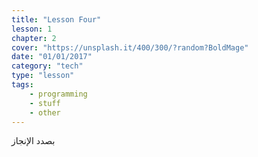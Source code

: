 ```yaml
---
title: "Lesson Four"
lesson: 1
chapter: 2
cover: "https://unsplash.it/400/300/?random?BoldMage"
date: "01/01/2017"
category: "tech"
type: "lesson"
tags:
    - programming
    - stuff
    - other
---
```


بصدد الإنجاز 